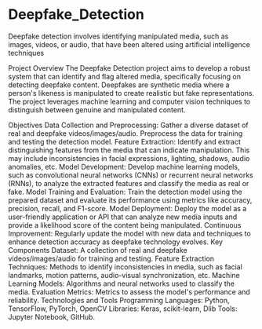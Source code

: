# Deepfake_Detection
Deepfake detection involves identifying manipulated media, such as images, videos, or audio, that have been altered using artificial intelligence techniques

Project Overview
The Deepfake Detection project aims to develop a robust system that can identify and flag altered media, specifically focusing on detecting deepfake content. Deepfakes are synthetic media where a person's likeness is manipulated to create realistic but fake representations. The project leverages machine learning and computer vision techniques to distinguish between genuine and manipulated content.

Objectives
Data Collection and Preprocessing: Gather a diverse dataset of real and deepfake videos/images/audio. Preprocess the data for training and testing the detection model.
Feature Extraction: Identify and extract distinguishing features from the media that can indicate manipulation. This may include inconsistencies in facial expressions, lighting, shadows, audio anomalies, etc.
Model Development: Develop machine learning models, such as convolutional neural networks (CNNs) or recurrent neural networks (RNNs), to analyze the extracted features and classify the media as real or fake.
Model Training and Evaluation: Train the detection model using the prepared dataset and evaluate its performance using metrics like accuracy, precision, recall, and F1-score.
Model Deployment: Deploy the model as a user-friendly application or API that can analyze new media inputs and provide a likelihood score of the content being manipulated.
Continuous Improvement: Regularly update the model with new data and techniques to enhance detection accuracy as deepfake technology evolves.
Key Components
Dataset: A collection of real and deepfake videos/images/audio for training and testing.
Feature Extraction Techniques: Methods to identify inconsistencies in media, such as facial landmarks, motion patterns, audio-visual synchronization, etc.
Machine Learning Models: Algorithms and neural networks used to classify the media.
Evaluation Metrics: Metrics to assess the model's performance and reliability.
Technologies and Tools
Programming Languages: Python, TensorFlow, PyTorch, OpenCV
Libraries: Keras, scikit-learn, Dlib
Tools: Jupyter Notebook, GitHub.
